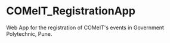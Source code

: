 # COMeIT_RegistrationApp
Web App for the registration of COMeIT's events in Government Polytechnic, Pune.